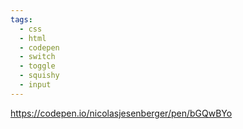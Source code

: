 ```yaml
---
tags:
  - css
  - html
  - codepen
  - switch
  - toggle
  - squishy
  - input
---
```


https://codepen.io/nicolasjesenberger/pen/bGQwBYo

